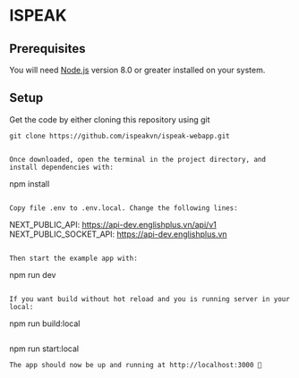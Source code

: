 # ISPEAK

## Prerequisites

You will need [Node.js](https://nodejs.org) version 8.0 or greater installed on your system.

## Setup

Get the code by either cloning this repository using git

```
git clone https://github.com/ispeakvn/ispeak-webapp.git


Once downloaded, open the terminal in the project directory, and install dependencies with:

```
npm install
```

Copy file .env to .env.local. Change the following lines:

```
  NEXT_PUBLIC_API: https://api-dev.englishplus.vn/api/v1
  NEXT_PUBLIC_SOCKET_API: https://api-dev.englishplus.vn
```

Then start the example app with:

```
npm run dev
```

If you want build without hot reload and you is running server in your local:

```
npm run build:local
```
```
npm run start:local
```
The app should now be up and running at http://localhost:3000 🚀
